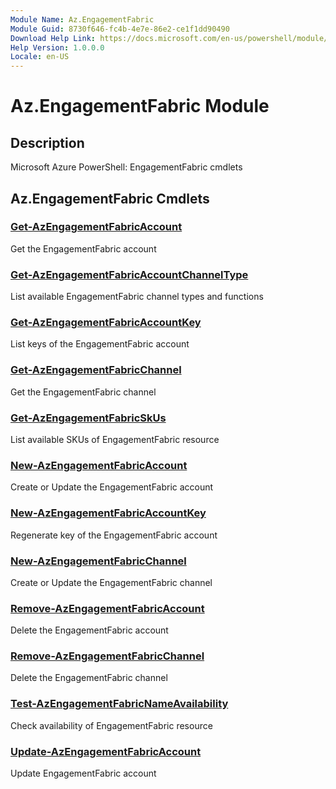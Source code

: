 ```yaml
---
Module Name: Az.EngagementFabric
Module Guid: 8730f646-fc4b-4e7e-86e2-ce1f1dd90490
Download Help Link: https://docs.microsoft.com/en-us/powershell/module/az.engagementfabric
Help Version: 1.0.0.0
Locale: en-US
---
```


# Az.EngagementFabric Module
## Description
Microsoft Azure PowerShell: EngagementFabric cmdlets

## Az.EngagementFabric Cmdlets
### [Get-AzEngagementFabricAccount](Get-AzEngagementFabricAccount.md)
Get the EngagementFabric account

### [Get-AzEngagementFabricAccountChannelType](Get-AzEngagementFabricAccountChannelType.md)
List available EngagementFabric channel types and functions

### [Get-AzEngagementFabricAccountKey](Get-AzEngagementFabricAccountKey.md)
List keys of the EngagementFabric account

### [Get-AzEngagementFabricChannel](Get-AzEngagementFabricChannel.md)
Get the EngagementFabric channel

### [Get-AzEngagementFabricSkUs](Get-AzEngagementFabricSkUs.md)
List available SKUs of EngagementFabric resource

### [New-AzEngagementFabricAccount](New-AzEngagementFabricAccount.md)
Create or Update the EngagementFabric account

### [New-AzEngagementFabricAccountKey](New-AzEngagementFabricAccountKey.md)
Regenerate key of the EngagementFabric account

### [New-AzEngagementFabricChannel](New-AzEngagementFabricChannel.md)
Create or Update the EngagementFabric channel

### [Remove-AzEngagementFabricAccount](Remove-AzEngagementFabricAccount.md)
Delete the EngagementFabric account

### [Remove-AzEngagementFabricChannel](Remove-AzEngagementFabricChannel.md)
Delete the EngagementFabric channel

### [Test-AzEngagementFabricNameAvailability](Test-AzEngagementFabricNameAvailability.md)
Check availability of EngagementFabric resource

### [Update-AzEngagementFabricAccount](Update-AzEngagementFabricAccount.md)
Update EngagementFabric account

